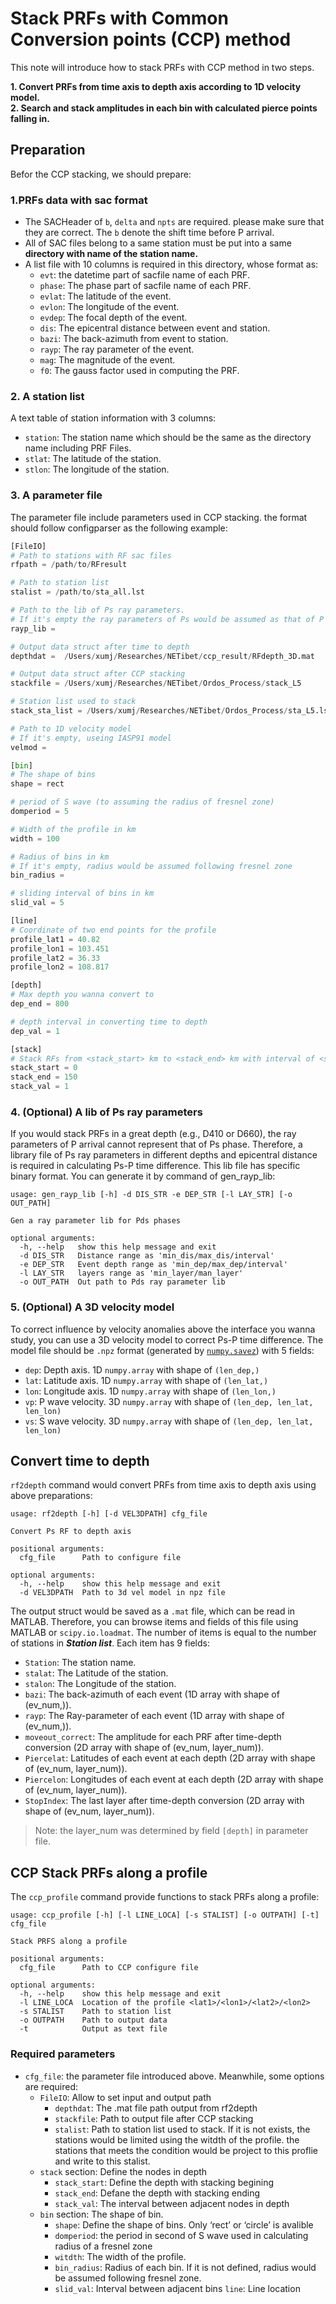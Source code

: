 
# Stack PRFs with Common Conversion points (CCP) method

This note will introduce how to stack PRFs with CCP method in two steps.

**1. Convert PRFs from time axis to depth axis according to 1D velocity model.\
2. Search and stack amplitudes in each bin with calculated pierce points falling in.**

## Preparation
Befor the CCP stacking, we should prepare:

### 1.PRFs data with sac format
- The SACHeader of `b`, `delta` and `npts` are required. please make sure that they are correct. The `b` denote the shift time before P arrival.
- All of SAC files belong to a same station must be put into a same **directory with name of the station name.**
- A list file with 10 columns is required in this directory, whose format as: 
    - `evt`: the datetime part of sacfile name of each PRF.
    - `phase`: The phase part of sacfile name of each PRF.
    - `evlat`: The latitude of the event.
    - `evlon`: The longitude of the event.
    - `evdep`: The focal depth of the event.
    - `dis`: The epicentral distance between event and station.
    - `bazi`: The back-azimuth from event to station.
    - `rayp`: The ray parameter of the event.
    - `mag`: The magnitude of the event.
    - `f0`: The gauss factor used in computing the PRF.

### 2. A station list
A text table of station information with 3 columns:

- `station`: The station name which should be the same as the directory name including PRF Files.
- `stlat`: The latitude of the station.
- `stlon`: The longitude of the station.

### 3. A parameter file

The parameter file include parameters used in CCP stacking. the format should follow configparser as the following example:

```Python
[FileIO]
# Path to stations with RF sac files
rfpath = /path/to/RFresult

# Path to station list
stalist = /path/to/sta_all.lst

# Path to the lib of Ps ray parameters. 
# If it's empty the ray parameters of Ps would be assumed as that of P arrival
rayp_lib =

# Output data struct after time to depth
depthdat =  /Users/xumj/Researches/NETibet/ccp_result/RFdepth_3D.mat

# Output data struct after CCP stacking
stackfile = /Users/xumj/Researches/NETibet/Ordos_Process/stack_L5

# Station list used to stack
stack_sta_list = /Users/xumj/Researches/NETibet/Ordos_Process/sta_L5.lst

# Path to 1D velocity model
# If it's empty, useing IASP91 model
velmod =

[bin]
# The shape of bins
shape = rect

# period of S wave (to assuming the radius of fresnel zone)
domperiod = 5

# Width of the profile in km
width = 100

# Radius of bins in km
# If it's empty, radius would be assumed following fresnel zone
bin_radius =

# sliding interval of bins in km 
slid_val = 5

[line]
# Coordinate of two end points for the profile
profile_lat1 = 40.82
profile_lon1 = 103.451
profile_lat2 = 36.33
profile_lon2 = 108.817

[depth]
# Max depth you wanna convert to
dep_end = 800

# depth interval in converting time to depth
dep_val = 1

[stack]
# Stack RFs from <stack_start> km to <stack_end> km with interval of <stack_val> km
stack_start = 0
stack_end = 150
stack_val = 1
```

### 4. (Optional) A lib of Ps ray parameters

If you would stack PRFs in a great depth (e.g., D410 or D660), the ray parameters of P arrival cannot represent that of Ps phase. Therefore, a library file of Ps ray parameters in different depths and epicentral distance is required in calculating Ps-P time difference. This lib file has specific binary format. You can generate it by command of gen_rayp_lib:

```
usage: gen_rayp_lib [-h] -d DIS_STR -e DEP_STR [-l LAY_STR] [-o OUT_PATH]

Gen a ray parameter lib for Pds phases

optional arguments:
  -h, --help   show this help message and exit
  -d DIS_STR   Distance range as 'min_dis/max_dis/interval'
  -e DEP_STR   Event depth range as 'min_dep/max_dep/interval'
  -l LAY_STR   layers range as 'min_layer/man_layer'
  -o OUT_PATH  Out path to Pds ray parameter lib
```

### 5. (Optional) A 3D velocity model

To correct influence by velocity anomalies above the interface you wanna study, you can use a 3D velocity model to correct Ps-P time difference. The model file should be `.npz` format (generated by [`numpy.savez`](https://docs.scipy.org/doc/numpy/reference/generated/numpy.savez.html?highlight=savez)) with 5 fields:

- `dep`: Depth axis. 1D `numpy.array` with shape of `(len_dep,)`
- `lat`: Latitude axis. 1D `numpy.array` with shape of `(len_lat,)`
- `lon`: Longitude axis. 1D `numpy.array` with shape of `(len_lon,)`
- `vp`: P wave velocity. 3D `numpy.array` with shape of `(len_dep, len_lat, len_lon)`
- `vs`: S wave velocity. 3D `numpy.array` with shape of `(len_dep, len_lat, len_lon)`

## Convert time to depth

`rf2depth` command would convert PRFs from time axis to depth axis using above preparations:

```
usage: rf2depth [-h] [-d VEL3DPATH] cfg_file

Convert Ps RF to depth axis

positional arguments:
  cfg_file      Path to configure file

optional arguments:
  -h, --help    show this help message and exit
  -d VEL3DPATH  Path to 3d vel model in npz file
```

The output struct would be saved as a `.mat` file, which can be read in MATLAB. Therefore, you can browse items and fields of this file using MATLAB or `scipy.io.loadmat`. The number of items is equal to the number of stations in ***Station list***. Each item has 9 fields:

- `Station`: The station name.
- `stalat`: The Latitude of the station.
- `stalon`: The Longitude of the station.
- `bazi`: The back-azimuth of each event (1D array with shape of (ev_num,)).
- `rayp`: The Ray-parameter of each event (1D array with shape of (ev_num,)).
- `moveout_correct`: The amplitude for each PRF after time-depth conversion (2D array with shape of (ev_num, layer_num)).
- `Piercelat`: Latitudes of each event at each depth (2D array with shape of (ev_num, layer_num)).
- `Piercelon`: Longitudes of each event at each depth (2D array with shape of (ev_num, layer_num)).
- `StopIndex`: The last layer after time-depth conversion (2D array with shape of (ev_num, layer_num)).

>Note: the layer_num was determined by field `[depth]` in parameter file. 

## CCP Stack PRFs along a profile

The `ccp_profile` command provide functions to stack PRFs along a profile:

```
usage: ccp_profile [-h] [-l LINE_LOCA] [-s STALIST] [-o OUTPATH] [-t] cfg_file

Stack PRFS along a profile

positional arguments:
  cfg_file      Path to CCP configure file

optional arguments:
  -h, --help    show this help message and exit
  -l LINE_LOCA  Location of the profile <lat1>/<lon1>/<lat2>/<lon2>
  -s STALIST    Path to station list
  -o OUTPATH    Path to output data
  -t            Output as text file
```

### Required parameters

- `cfg_file`: the parameter file introduced above. Meanwhile, some options are required:
    - `FileIO`: Allow to set input and output path
        - `depthdat`: The .mat file path output from rf2depth
        - `stackfile`: Path to output file after CCP stacking
        - `stalist`: Path to station list used to stack. If it is not exists, the stations would be limited using the witdth of the profile. the stations that meets the condition would be project to this proflie and write to this stalist.
    - `stack` section: Define the nodes in depth
        - `stack_start`: Define the depth with stacking begining
        - `stack_end`: Defane the depth with stacking ending
        - `stack_val`: The interval between adjacent nodes in depth
    - `bin` section: The shape of bin.
        - `shape`: Define the shape of bins. Only ‘rect’ or ‘circle’ is avalible
        - `domperiod`: the period in second of S wave used in calculating radius of a fresnel zone
        - `witdth`: The width of the profile.
        - `bin_radius`: Radius of each bin. If it is not defined, radius would be assumed following fresnel zone.
        - `slid_val`: Interval between adjacent bins
    `line`: Line location
